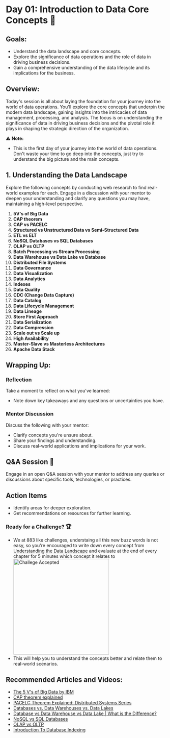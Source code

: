 # Day 01: Introduction to Data Core Concepts :baby:

## **Goals:** 
- Understand the data landscape and core concepts.
- Explore the significance of data operations and the role of data in driving business decisions.
- Gain a comprehensive understanding of the data lifecycle and its implications for the business.

## Overview:
Today's session is all about laying the foundation for your journey into the world of data operations. You'll explore the core concepts that underpin the modern data landscape, gaining insights into the intricacies of data management, processing, and analysis. The focus is on understanding the significance of data in driving business decisions and the pivotal role it plays in shaping the strategic direction of the organization.

:warning: **Note:**
- This is the first day of your journey into the world of data operations. Don't waste your time to go deep into the concepts, just try to understand the big picture and the main concepts.

## 1. Understanding the Data Landscape

Explore the following concepts by conducting web research to find real-world examples for each. Engage in a discussion with your mentor to deepen your understanding and clarify any questions you may have, maintaining a high-level perspective.

1. **5V's of Big Data**
2. **CAP theorem**
3. **CAP vs PACELC**
5. **Structured vs Unstructured Data vs Semi-Structured Data**
6. **ETL vs ELT**
7. **NoSQL Databases vs SQL Databases**
8. **OLAP vs OLTP**
9. **Batch Processing vs Stream Processing**
10. **Data Warehouse vs Data Lake vs Database**
11. **Distributed File Systems**
12. **Data Governance**
13. **Data Visualization**
14. **Data Analytics**
15. **Indexes**
16. **Data Quality**
17. **CDC (Change Data Capture)**
18. **Data Catalog**
19. **Data Lifecycle Management**
20. **Data Lineage**
21. **Store First Approach**
22. **Data Serialization**
23. **Data Compression**
24. **Scale out vs Scale up**
25. **High Availability**
26. **Master-Slave vs Masterless Architectures**
27. **Apache Data Stack**

## Wrapping Up:
### Reflection
Take a moment to reflect on what you've learned:
- Note down key takeaways and any questions or uncertainties you have.

### Mentor Discussion
Discuss the following with your mentor:
- Clarify concepts you're unsure about.
- Share your findings and understanding.
- Discuss real-world applications and implications for your work.

## Q&A Session :raising_hand:
Engage in an open Q&A session with your mentor to address any queries or discussions about specific tools, technologies, or practices.

## Action Items
- Identify areas for deeper exploration.
- Get recommendations on resources for further learning.

### Ready for a Challenge? :trophy:
- We at 883 like challenges, understaing all this new buzz words is not easy, so you're encouraged to write down every concept from [Understanding the Data Landscape](#1-understanding-the-data-landscape)
 and evaluate at the end of every chapter for 5 minutes which concept it relates to
        <img src="../assets/challenge_accepted.gif" alt="Challege Accepted" width="300"/>
- This will help you to understand the concepts better and relate them to real-world scenarios.

## Recommended Articles and Videos:
- [The 5 V's of Big Data by IBM](https://www.ibmbigdatahub.com/blog/understanding-big-data-5-vs)
- [CAP theorem explained](https://medium.com/distributed-systems-series/cap-theorem-explained-distributed-systems-series-a42c7eae9dae)
- [PACELC Theorem Explained: Distributed Systems Series](https://medium.com/distributed-systems-series/pacelc-theorem-explained-distributed-systems-series-9c509febb8f8)
- [Databases vs. Data Warehouses vs. Data Lakes](https://www.mongodb.com/resources/basics/databases/data-lake-vs-data-warehouse-vs-database)
- [Database vs Data Warehouse vs Data Lake | What is the Difference?](https://www.youtube.com/watch?v=-bSkREem8dM)
- [NoSQL vs SQL Databases](https://www.youtube.com/watch?v=Pf-9pjJK1e0)
- [OLAP vs OLTP](https://www.youtube.com/watch?v=iw-5kFzIdgY)
- [Introduction To Database Indexing](https://medium.com/@rtawadrous/introduction-to-database-indexes-9b488e243cc1)
